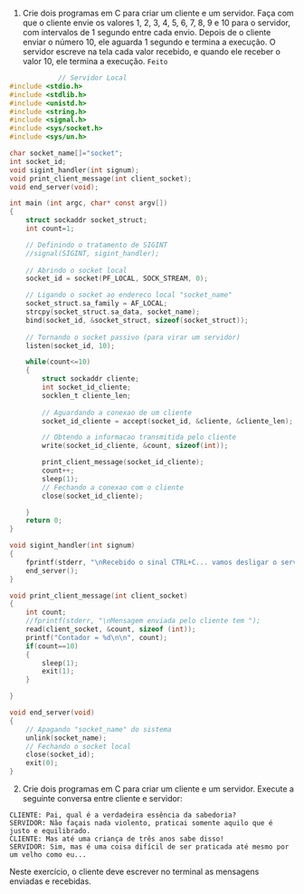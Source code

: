 1. Crie dois programas em C para criar um cliente e um servidor. Faça com que o cliente envie os valores 1, 2, 3, 4, 5, 6, 7, 8, 9 e 10 para o servidor, com intervalos de 1 segundo entre cada envio. Depois de o cliente enviar o número 10, ele aguarda 1 segundo e termina a execução. O servidor escreve na tela cada valor recebido, e quando ele receber o valor 10, ele termina a execução.
`Feito`
```C
			// Servidor Local
#include <stdio.h>
#include <stdlib.h>
#include <unistd.h>
#include <string.h>
#include <signal.h>
#include <sys/socket.h>
#include <sys/un.h>

char socket_name[]="socket";
int socket_id;
void sigint_handler(int signum);
void print_client_message(int client_socket);
void end_server(void);

int main (int argc, char* const argv[])
{
	struct sockaddr socket_struct;
	int count=1;

	// Definindo o tratamento de SIGINT
	//signal(SIGINT, sigint_handler);
	
	// Abrindo o socket local
	socket_id = socket(PF_LOCAL, SOCK_STREAM, 0);

	// Ligando o socket ao endereco local "socket_name"
	socket_struct.sa_family = AF_LOCAL;
	strcpy(socket_struct.sa_data, socket_name);
	bind(socket_id, &socket_struct, sizeof(socket_struct));
	
	// Tornando o socket passivo (para virar um servidor)
	listen(socket_id, 10);

	while(count<=10)
	{
		struct sockaddr cliente;
		int socket_id_cliente;
		socklen_t cliente_len;
		
		// Aguardando a conexao de um cliente
		socket_id_cliente = accept(socket_id, &cliente, &cliente_len);

		// Obtendo a informacao transmitida pelo cliente
		write(socket_id_cliente, &count, sizeof(int));

		print_client_message(socket_id_cliente);
		count++;
		sleep(1);
		// Fechando a conexao com o cliente
		close(socket_id_cliente);

	}
	return 0;
}

void sigint_handler(int signum)
{
	fprintf(stderr, "\nRecebido o sinal CTRL+C... vamos desligar o servidor!\n");
	end_server();
}

void print_client_message(int client_socket)
{
	int count;	
	//fprintf(stderr, "\nMensagem enviada pelo cliente tem ");
	read(client_socket, &count, sizeof (int));
	printf("Contador = %d\n\n", count);
	if(count==10)
	{
		sleep(1);
		exit(1);
	}	

}

void end_server(void)
{
	// Apagando "socket_name" do sistema
	unlink(socket_name);
	// Fechando o socket local
	close(socket_id);
	exit(0);
}
```

2. Crie dois programas em C para criar um cliente e um servidor. Execute a seguinte conversa entre cliente e servidor:

```
CLIENTE: Pai, qual é a verdadeira essência da sabedoria?
SERVIDOR: Não façais nada violento, praticai somente aquilo que é justo e equilibrado.
CLIENTE: Mas até uma criança de três anos sabe disso!
SERVIDOR: Sim, mas é uma coisa difícil de ser praticada até mesmo por um velho como eu...
```

Neste exercício, o cliente deve escrever no terminal as mensagens enviadas e recebidas.
